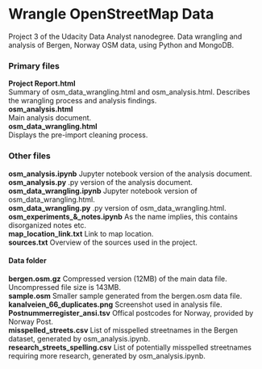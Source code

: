 # Wrangle OpenStreetMap Data
Project 3 of the Udacity Data Analyst nanodegree. Data wrangling and analysis of Bergen, Norway OSM data, using Python and MongoDB.

### Primary files
**Project Report.html**           
    Summary of osm_data_wrangling.html and osm_analysis.html. Describes the wrangling process and analysis findings.  
**osm_analysis.html**             
    Main analysis document.  
**osm_data_wrangling.html**       
    Displays the pre-import cleaning process.  


### Other files
**osm_analysis.ipynb**            Jupyter notebook version of the analysis document.  
**osm_analysis.py**               .py version of the analysis document.  
**osm_data_wrangling.ipynb**      Jupyter notebook version of osm_data_wrangling.html.  
**osm_data_wrangling.py**         .py version of osm_data_wrangling.html.  
**osm_experiments_&_notes.ipynb** As the name implies, this contains disorganized notes etc.  
**map_location_link.txt**         Link to map location.  
**sources.txt**                   Overview of the sources used in the project.

#### Data folder
**bergen.osm.gz**                 Compressed version (12MB) of the main data file. Uncompressed file size is 143MB.  
**sample.osm**                    Smaller sample generated from the bergen.osm data file.  
**kanalveien_66_duplicates.png**  Screenshot used in analysis file.  
**Postnummerregister_ansi.tsv**   Offical postcodes for Norway, provided by Norway Post.  
**misspelled_streets.csv**        List of misspelled streetnames in the Bergen dataset, generated by osm_analysis.ipynb.  
**research_streets_spelling.csv**	List of potentially misspelled streetnames requiring more research, generated by osm_analysis.ipynb.  

